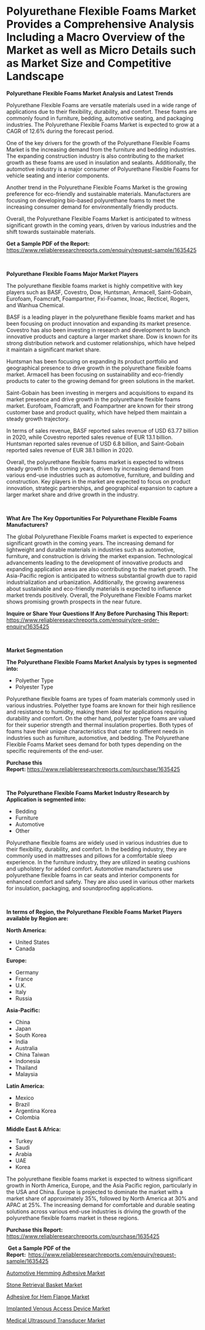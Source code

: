 <p><h1>Polyurethane Flexible Foams Market Provides a Comprehensive Analysis Including a Macro Overview of the Market as well as Micro Details such as Market Size and Competitive Landscape</h1></p><p><strong>Polyurethane Flexible Foams Market Analysis and Latest Trends</strong></p>
<p><p>Polyurethane Flexible Foams are versatile materials used in a wide range of applications due to their flexibility, durability, and comfort. These foams are commonly found in furniture, bedding, automotive seating, and packaging industries. The Polyurethane Flexible Foams Market is expected to grow at a CAGR of 12.6% during the forecast period.</p><p>One of the key drivers for the growth of the Polyurethane Flexible Foams Market is the increasing demand from the furniture and bedding industries. The expanding construction industry is also contributing to the market growth as these foams are used in insulation and sealants. Additionally, the automotive industry is a major consumer of Polyurethane Flexible Foams for vehicle seating and interior components.</p><p>Another trend in the Polyurethane Flexible Foams Market is the growing preference for eco-friendly and sustainable materials. Manufacturers are focusing on developing bio-based polyurethane foams to meet the increasing consumer demand for environmentally friendly products.</p><p>Overall, the Polyurethane Flexible Foams Market is anticipated to witness significant growth in the coming years, driven by various industries and the shift towards sustainable materials.</p></p>
<p><strong>Get a Sample PDF of the Report:&nbsp;</strong> <a href="https://www.reliableresearchreports.com/enquiry/request-sample/1635425">https://www.reliableresearchreports.com/enquiry/request-sample/1635425</a></p>
<p>&nbsp;</p>
<p><strong>Polyurethane Flexible Foams Major Market Players</strong></p>
<p><p>The polyurethane flexible foams market is highly competitive with key players such as BASF, Covestro, Dow, Huntsman, Armacell, Saint-Gobain, Eurofoam, Foamcraft, Foampartner, Fxi-Foamex, Inoac, Recticel, Rogers, and Wanhua Chemical. </p><p>BASF is a leading player in the polyurethane flexible foams market and has been focusing on product innovation and expanding its market presence. Covestro has also been investing in research and development to launch innovative products and capture a larger market share. Dow is known for its strong distribution network and customer relationships, which have helped it maintain a significant market share.</p><p>Huntsman has been focusing on expanding its product portfolio and geographical presence to drive growth in the polyurethane flexible foams market. Armacell has been focusing on sustainability and eco-friendly products to cater to the growing demand for green solutions in the market. </p><p>Saint-Gobain has been investing in mergers and acquisitions to expand its market presence and drive growth in the polyurethane flexible foams market. Eurofoam, Foamcraft, and Foampartner are known for their strong customer base and product quality, which have helped them maintain a steady growth trajectory.</p><p>In terms of sales revenue, BASF reported sales revenue of USD 63.77 billion in 2020, while Covestro reported sales revenue of EUR 13.1 billion. Huntsman reported sales revenue of USD 6.8 billion, and Saint-Gobain reported sales revenue of EUR 38.1 billion in 2020. </p><p>Overall, the polyurethane flexible foams market is expected to witness steady growth in the coming years, driven by increasing demand from various end-use industries such as automotive, furniture, and building and construction. Key players in the market are expected to focus on product innovation, strategic partnerships, and geographical expansion to capture a larger market share and drive growth in the industry.</p></p>
<p>&nbsp;</p>
<p><strong>What Are The Key Opportunities For Polyurethane Flexible Foams Manufacturers?</strong></p>
<p><p>The global Polyurethane Flexible Foams market is expected to experience significant growth in the coming years. The increasing demand for lightweight and durable materials in industries such as automotive, furniture, and construction is driving the market expansion. Technological advancements leading to the development of innovative products and expanding application areas are also contributing to the market growth. The Asia-Pacific region is anticipated to witness substantial growth due to rapid industrialization and urbanization. Additionally, the growing awareness about sustainable and eco-friendly materials is expected to influence market trends positively. Overall, the Polyurethane Flexible Foams market shows promising growth prospects in the near future.</p></p>
<p><strong>Inquire or Share Your Questions If Any Before Purchasing This Report:</strong> <a href="https://www.reliableresearchreports.com/enquiry/pre-order-enquiry/1635425">https://www.reliableresearchreports.com/enquiry/pre-order-enquiry/1635425</a></p>
<p>&nbsp;</p>
<p><strong>Market Segmentation</strong></p>
<p><strong>The Polyurethane Flexible Foams Market Analysis by types is segmented into:</strong></p>
<p><ul><li>Polyether Type</li><li>Polyester Type</li></ul></p>
<p><p>Polyurethane flexible foams are types of foam materials commonly used in various industries. Polyether type foams are known for their high resilience and resistance to humidity, making them ideal for applications requiring durability and comfort. On the other hand, polyester type foams are valued for their superior strength and thermal insulation properties. Both types of foams have their unique characteristics that cater to different needs in industries such as furniture, automotive, and bedding. The Polyurethane Flexible Foams Market sees demand for both types depending on the specific requirements of the end-user.</p></p>
<p><strong>Purchase this Report:&nbsp;</strong><a href="https://www.reliableresearchreports.com/purchase/1635425">https://www.reliableresearchreports.com/purchase/1635425</a></p>
<p>&nbsp;</p>
<p><strong>The Polyurethane Flexible Foams Market Industry Research by Application is segmented into:</strong></p>
<p><ul><li>Bedding</li><li>Furniture</li><li>Automotive</li><li>Other</li></ul></p>
<p><p>Polyurethane flexible foams are widely used in various industries due to their flexibility, durability, and comfort. In the bedding industry, they are commonly used in mattresses and pillows for a comfortable sleep experience. In the furniture industry, they are utilized in seating cushions and upholstery for added comfort. Automotive manufacturers use polyurethane flexible foams in car seats and interior components for enhanced comfort and safety. They are also used in various other markets for insulation, packaging, and soundproofing applications.</p></p>
<p>&nbsp;</p>
<p><strong>In terms of Region, the Polyurethane Flexible Foams Market Players available by Region are:</strong></p>
<p>
    <p> <strong> North America: </strong>
        <ul>
            <li>United States</li>
            <li>Canada</li>
        </ul>
        </p> 
    <p> <strong> Europe: </strong>
        <ul>
            <li>Germany</li>
            <li>France</li>
            <li>U.K.</li>
            <li>Italy</li>
            <li>Russia</li>
        </ul>
        </p> 
    <p> <strong> Asia-Pacific: </strong>
        <ul>
            <li>China</li>
            <li>Japan</li>
            <li>South Korea</li>
            <li>India</li>
            <li>Australia</li>
            <li>China Taiwan</li>
            <li>Indonesia</li>
            <li>Thailand</li>
            <li>Malaysia</li>
        </ul>
        </p> 
    <p> <strong> Latin America: </strong>
        <ul>
            <li>Mexico</li>
            <li>Brazil</li>
            <li>Argentina Korea</li>
            <li>Colombia</li>
        </ul>
        </p> 
    <p> <strong> Middle East & Africa: </strong>
        <ul>
            <li>Turkey</li>
            <li>Saudi</li>
            <li>Arabia</li>
            <li>UAE</li>
            <li>Korea</li>
        </ul>
    </p>
    </p>
<p><p>The polyurethane flexible foams market is expected to witness significant growth in North America, Europe, and the Asia Pacific region, particularly in the USA and China. Europe is projected to dominate the market with a market share of approximately 35%, followed by North America at 30% and APAC at 25%. The increasing demand for comfortable and durable seating solutions across various end-use industries is driving the growth of the polyurethane flexible foams market in these regions.</p></p>
<p><strong>Purchase this Report: </strong><a href="https://www.reliableresearchreports.com/purchase/1635425">https://www.reliableresearchreports.com/purchase/1635425</a></p>
<p>&nbsp;<strong>Get a Sample PDF of the Report:&nbsp;&nbsp;</strong><a href="https://www.reliableresearchreports.com/enquiry/request-sample/1635425">https://www.reliableresearchreports.com/enquiry/request-sample/1635425</a></p>
<p><strong></strong></p>
<p><p><a href="https://github.com/globismark/Market-Research-Report-List-1/blob/main/automotive-hemming-adhesive-market.md">Automotive Hemming Adhesive Market</a></p><p><a href="https://medium.com/@liamblick633/stone-retrieval-basket-market-size-market-outlook-and-market-forecast-2024-to-2031-7fb10cbc9ed0">Stone Retrieval Basket Market</a></p><p><a href="https://github.com/prosalinda88/Market-Research-Report-List-3/blob/main/adhesive-for-hem-flange-market.md">Adhesive for Hem Flange Market</a></p><p><a href="https://medium.com/@liamblick633/implanted-venous-access-device-market-report-reveals-the-latest-trends-and-growth-opportunities-of-4748f210dfb8">Implanted Venous Access Device Market</a></p><p><a href="https://medium.com/@liamblick633/medical-ultrasound-transducer-market-size-market-outlook-and-market-forecast-2024-to-2031-486c9325a5d8">Medical Ultrasound Transducer Market</a></p></p>